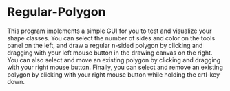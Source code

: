 # Regular-Polygon

This program implements a simple GUI for you to test and visualize your shape classes. 
You can select the number of sides and color on the tools panel on the left, and draw a regular n-sided polygon by clicking and dragging with your left mouse button in the drawing canvas on the right. You can also select and move an existing polygon by clicking and dragging with your right mouse button. 
Finally, you can select and remove an existing polygon by clicking with your right mouse button while holding the crtl-key down.
